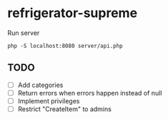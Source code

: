 # refrigerator-supreme

Run server
```
php -S localhost:8080 server/api.php
```

## TODO

- [ ] Add categories
- [ ] Return errors when errors happen instead of null
- [ ] Implement privileges
- [ ] Restrict "CreateItem" to admins
